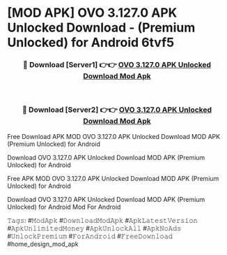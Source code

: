 # [MOD APK] OVO 3.127.0 APK Unlocked Download - (Premium Unlocked) for Android 6tvf5



<div align="center">
<h3>🔴 Download [Server1] 👉👉 <a href="https://momento.my/?title=OVO_3.127.0_APK_Unlocked_Download">OVO 3.127.0 APK Unlocked Download Mod Apk</a></h3><br>

<h3>🔴 Download [Server2] 👉👉 <a href="https://momento.my/?title=OVO_3.127.0_APK_Unlocked_Download">OVO 3.127.0 APK Unlocked Download Mod Apk</a></h3>
</div>



Free Download APK MOD OVO 3.127.0 APK Unlocked Download MOD APK (Premium Unlocked) for Android

Download OVO 3.127.0 APK Unlocked Download MOD APK (Premium Unlocked) for Android

Free APK MOD OVO 3.127.0 APK Unlocked Download MOD APK (Premium Unlocked) for Android

Download OVO 3.127.0 APK Unlocked Download MOD APK (Premium Unlocked) for Android Mod For Android

𝚃𝚊𝚐𝚜: #𝙼𝚘𝚍𝙰𝚙𝚔 #𝙳𝚘𝚠𝚗𝚕𝚘𝚊𝚍𝙼𝚘𝚍𝙰𝚙𝚔 #𝙰𝚙𝚔𝙻𝚊𝚝𝚎𝚜𝚝𝚅𝚎𝚛𝚜𝚒𝚘𝚗 #𝙰𝚙𝚔𝚄𝚗𝚕𝚒𝚖𝚒𝚝𝚎𝚍𝙼𝚘𝚗𝚎𝚢 #𝙰𝚙𝚔𝚄𝚗𝚕𝚘𝚌𝚔𝙰𝚕𝚕 #𝙰𝚙𝚔𝙽𝚘𝙰𝚍𝚜 #𝚄𝚗𝚕𝚘𝚌𝚔𝙿𝚛𝚎𝚖𝚒𝚞𝚖 #𝙵𝚘𝚛𝙰𝚗𝚍𝚛𝚘𝚒𝚍 #𝙵𝚛𝚎𝚎𝙳𝚘𝚠𝚗𝚕𝚘𝚊𝚍 #home_design_mod_apk
